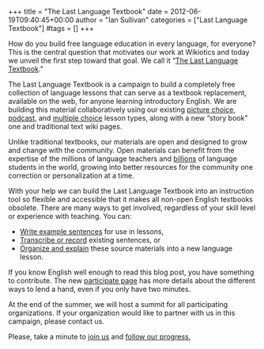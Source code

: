 +++
title = "The Last Language Textbook"
date = 2012-06-19T09:40:45+00:00
author = "Ian Sullivan"
categories = ["Last Language Textbook"]
#tags = []
+++

How do you build free language education in every language, for everyone? This is the central question that motivates our work at Wikiotics and today we unveil the first step toward that goal. We call it “[The Last Language Textbook](https://web.archive.org/web/20160325183058/http://thelastlanguagetextbook.org/).”

The Last Language Textbook is a campaign to build a completely free collection of language lessons that can serve as a textbook replacement, available on the web, for anyone learning introductory English. We are building this material collaboratively using our existing [picture choice](/en/Introduction), [podcast](/user/ian/FSI-Mandarin-Module01-Unit01), and [multiple choice](/en/WANY_Hospital_grammar) lesson types, along with a new “story book” one and traditional text wiki pages.

Unlike traditional textbooks, our materials are open and designed to grow and change with the community. Open materials can benefit from the expertise of the millions of language teachers and [billions](/blog/2012/06/the-next-billion-students/) of language students in the world, growing into better resources for the community one correction or personalization at a time.

With your help we can build the Last Language Textbook into an instruction tool so flexible and accessible that it makes all non-open English textbooks obsolete. There are many ways to get involved, regardless of your skill level or experience with teaching. You can:

- [Write example sentences](/group/thelastlanguagetextbook/WriteSentences) for use in lessons,
- [Transcribe or record](/group/thelastlanguagetextbook/RecordAudio) existing sentences, or
- [Organize and explain](/group/thelastlanguagetextbook/BuildLessons) these source materials into a new language lesson.

If you know English well enough to read this blog post, you have something to contribute. The new [participate page](https://web.archive.org/web/20160325183058/http://thelastlanguagetextbook.org/participate.html) has more details about the different ways to lend a hand, even if you only have two minutes.

At the end of the summer, we will host a summit for all participating organizations. If your organization would like to partner with us in this campaign, please contact us.

Please, take a minute to [join us](https://web.archive.org/web/20160325183058/http://thelastlanguagetextbook.org/participate.html) and [follow our progress.](/group/thelastlanguagetextbook)
